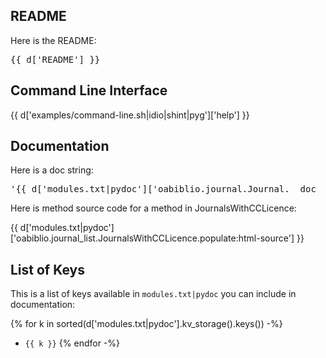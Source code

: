 ## README

Here is the README:

<pre>
{{ d['README'] }}
</pre>

## Command Line Interface

{{ d['examples/command-line.sh|idio|shint|pyg']['help'] }}

## Documentation

Here is a doc string:

<pre>
'{{ d['modules.txt|pydoc']['oabiblio.journal.Journal.__doc__:value'] }}'
</pre>

Here is method source code for a method in JournalsWithCCLicence:

{{ d['modules.txt|pydoc']['oabiblio.journal_list.JournalsWithCCLicence.populate:html-source'] }}

## List of Keys

This is a list of keys available in `modules.txt|pydoc` you can include in documentation:

{% for k in sorted(d['modules.txt|pydoc'].kv_storage().keys()) -%}
* `{{ k }}`
{% endfor -%}
